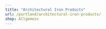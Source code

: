 ```yaml
---
title: "Architectural Iron Products"
url: /portland/architectural-iron-products/
shop: Allgemein
---
```

